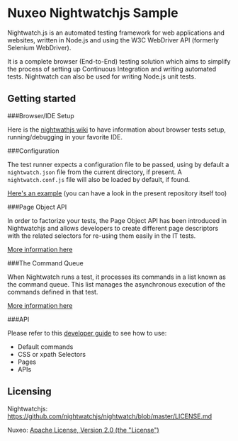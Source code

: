 # Nuxeo Nightwatchjs Sample

Nightwatch.js is an automated testing framework for web applications and websites, written in Node.js and using the W3C WebDriver API (formerly Selenium WebDriver).

It is a complete browser (End-to-End) testing solution which aims to simplify the process of setting up Continuous Integration and writing automated tests. Nightwatch can also be used for writing Node.js unit tests.

## Getting started

###Browser/IDE Setup

Here is the [nightwathjs wiki](https://github.com/nightwatchjs/nightwatch/wiki) to have information about browser tests setup, running/debugging in your favorite IDE.

###Configuration

The test runner expects a configuration file to be passed, using by default a `nightwatch.json` file from the current directory, if present. A `nightwatch.conf.js` file will also be loaded by default, if found.

[Here's an example](http://nightwatchjs.org/getingstarted#settings-file) (you can have a look in the present repository itself too)

###Page Object API

In order to factorize your tests, the Page Object API has been introduced in Nightwatchjs and allows developers to create different page descriptors with the related selectors for re-using them easily in the IT tests.

[More information here](https://github.com/nightwatchjs/nightwatch/wiki/Page-Object-API)

###The Command Queue

When Nightwatch runs a test, it processes its commands in a list known as the command queue. This list manages the asynchronous execution of the commands defined in that test.

[More information here](https://github.com/nightwatchjs/nightwatch/wiki/Understanding-the-Command-Queue)

###API

Please refer to this [developer guide](http://nightwatchjs.org/guide) to see how to use:

- Default commands
- CSS or xpath Selectors
- Pages
- APIs

## Licensing

Nightwatchjs: https://github.com/nightwatchjs/nightwatch/blob/master/LICENSE.md

Nuxeo: [Apache License, Version 2.0 (the "License")](http://www.apache.org/licenses/LICENSE-2.0)
